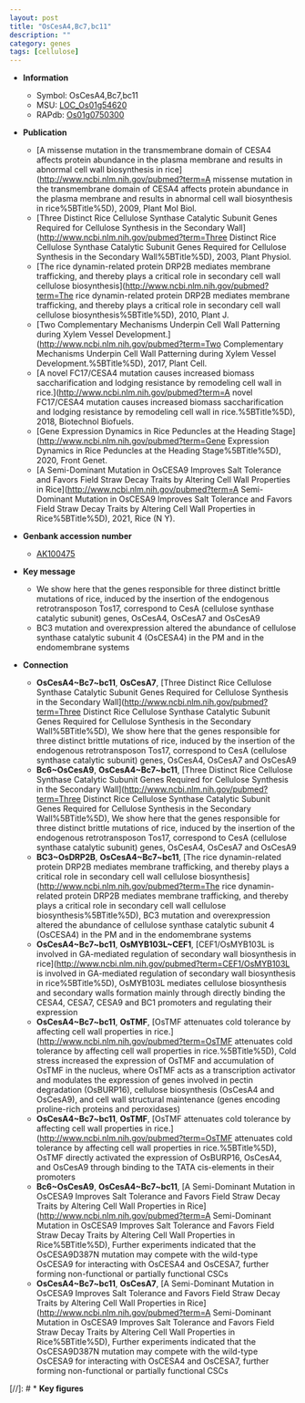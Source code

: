 ```yaml
---
layout: post
title: "OsCesA4,Bc7,bc11"
description: ""
category: genes
tags: [cellulose]
---
```


* **Information**  
    + Symbol: OsCesA4,Bc7,bc11  
    + MSU: [LOC_Os01g54620](http://rice.plantbiology.msu.edu/cgi-bin/ORF_infopage.cgi?orf=LOC_Os01g54620)  
    + RAPdb: [Os01g0750300](http://rapdb.dna.affrc.go.jp/viewer/gbrowse_details/irgsp1?name=Os01g0750300)  

* **Publication**  
    + [A missense mutation in the transmembrane domain of CESA4 affects protein abundance in the plasma membrane and results in abnormal cell wall biosynthesis in rice](http://www.ncbi.nlm.nih.gov/pubmed?term=A missense mutation in the transmembrane domain of CESA4 affects protein abundance in the plasma membrane and results in abnormal cell wall biosynthesis in rice%5BTitle%5D), 2009, Plant Mol Biol.
    + [Three Distinct Rice Cellulose Synthase Catalytic Subunit Genes Required for Cellulose Synthesis in the Secondary Wall](http://www.ncbi.nlm.nih.gov/pubmed?term=Three Distinct Rice Cellulose Synthase Catalytic Subunit Genes Required for Cellulose Synthesis in the Secondary Wall%5BTitle%5D), 2003, Plant Physiol.
    + [The rice dynamin-related protein DRP2B mediates membrane trafficking, and thereby plays a critical role in secondary cell wall cellulose biosynthesis](http://www.ncbi.nlm.nih.gov/pubmed?term=The rice dynamin-related protein DRP2B mediates membrane trafficking, and thereby plays a critical role in secondary cell wall cellulose biosynthesis%5BTitle%5D), 2010, Plant J.
    + [Two Complementary Mechanisms Underpin Cell Wall Patterning during Xylem Vessel Development.](http://www.ncbi.nlm.nih.gov/pubmed?term=Two Complementary Mechanisms Underpin Cell Wall Patterning during Xylem Vessel Development.%5BTitle%5D), 2017, Plant Cell.
    + [A novel FC17/CESA4 mutation causes increased biomass saccharification and lodging resistance by remodeling cell wall in rice.](http://www.ncbi.nlm.nih.gov/pubmed?term=A novel FC17/CESA4 mutation causes increased biomass saccharification and lodging resistance by remodeling cell wall in rice.%5BTitle%5D), 2018, Biotechnol Biofuels.
    + [Gene Expression Dynamics in Rice Peduncles at the Heading Stage](http://www.ncbi.nlm.nih.gov/pubmed?term=Gene Expression Dynamics in Rice Peduncles at the Heading Stage%5BTitle%5D), 2020, Front Genet.
    + [A Semi-Dominant Mutation in OsCESA9 Improves Salt Tolerance and Favors Field Straw Decay Traits by Altering Cell Wall Properties in Rice](http://www.ncbi.nlm.nih.gov/pubmed?term=A Semi-Dominant Mutation in OsCESA9 Improves Salt Tolerance and Favors Field Straw Decay Traits by Altering Cell Wall Properties in Rice%5BTitle%5D), 2021, Rice (N Y).

* **Genbank accession number**  
    + [AK100475](http://www.ncbi.nlm.nih.gov/nuccore/AK100475)

* **Key message**  
    + We show here that the genes responsible for three distinct brittle mutations of rice, induced by the insertion of the endogenous retrotransposon Tos17, correspond to CesA (cellulose synthase catalytic subunit) genes, OsCesA4, OsCesA7 and OsCesA9
    + BC3 mutation and overexpression altered the abundance of cellulose synthase catalytic subunit 4 (OsCESA4) in the PM and in the endomembrane systems

* **Connection**  
    + __OsCesA4~Bc7~bc11__, __OsCesA7__, [Three Distinct Rice Cellulose Synthase Catalytic Subunit Genes Required for Cellulose Synthesis in the Secondary Wall](http://www.ncbi.nlm.nih.gov/pubmed?term=Three Distinct Rice Cellulose Synthase Catalytic Subunit Genes Required for Cellulose Synthesis in the Secondary Wall%5BTitle%5D), We show here that the genes responsible for three distinct brittle mutations of rice, induced by the insertion of the endogenous retrotransposon Tos17, correspond to CesA (cellulose synthase catalytic subunit) genes, OsCesA4, OsCesA7 and OsCesA9
    + __Bc6~OsCesA9__, __OsCesA4~Bc7~bc11__, [Three Distinct Rice Cellulose Synthase Catalytic Subunit Genes Required for Cellulose Synthesis in the Secondary Wall](http://www.ncbi.nlm.nih.gov/pubmed?term=Three Distinct Rice Cellulose Synthase Catalytic Subunit Genes Required for Cellulose Synthesis in the Secondary Wall%5BTitle%5D), We show here that the genes responsible for three distinct brittle mutations of rice, induced by the insertion of the endogenous retrotransposon Tos17, correspond to CesA (cellulose synthase catalytic subunit) genes, OsCesA4, OsCesA7 and OsCesA9
    + __BC3~OsDRP2B__, __OsCesA4~Bc7~bc11__, [The rice dynamin-related protein DRP2B mediates membrane trafficking, and thereby plays a critical role in secondary cell wall cellulose biosynthesis](http://www.ncbi.nlm.nih.gov/pubmed?term=The rice dynamin-related protein DRP2B mediates membrane trafficking, and thereby plays a critical role in secondary cell wall cellulose biosynthesis%5BTitle%5D), BC3 mutation and overexpression altered the abundance of cellulose synthase catalytic subunit 4 (OsCESA4) in the PM and in the endomembrane systems
    + __OsCesA4~Bc7~bc11__, __OsMYB103L~CEF1__, [CEF1/OsMYB103L is involved in GA-mediated regulation of secondary wall biosynthesis in rice](http://www.ncbi.nlm.nih.gov/pubmed?term=CEF1/OsMYB103L is involved in GA-mediated regulation of secondary wall biosynthesis in rice%5BTitle%5D), OsMYB103L mediates cellulose biosynthesis and secondary walls formation mainly through directly binding the CESA4, CESA7, CESA9 and BC1 promoters and regulating their expression
    + __OsCesA4~Bc7~bc11__, __OsTMF__, [OsTMF attenuates cold tolerance by affecting cell wall properties in rice.](http://www.ncbi.nlm.nih.gov/pubmed?term=OsTMF attenuates cold tolerance by affecting cell wall properties in rice.%5BTitle%5D),  Cold stress increased the expression of OsTMF and accumulation of OsTMF in the nucleus, where OsTMF acts as a transcription activator and modulates the expression of genes involved in pectin degradation (OsBURP16), cellulose biosynthesis (OsCesA4 and OsCesA9), and cell wall structural maintenance (genes encoding proline-rich proteins and peroxidases)
    + __OsCesA4~Bc7~bc11__, __OsTMF__, [OsTMF attenuates cold tolerance by affecting cell wall properties in rice.](http://www.ncbi.nlm.nih.gov/pubmed?term=OsTMF attenuates cold tolerance by affecting cell wall properties in rice.%5BTitle%5D),  OsTMF directly activated the expression of OsBURP16, OsCesA4, and OsCesA9 through binding to the TATA cis-elements in their promoters
    + __Bc6~OsCesA9__, __OsCesA4~Bc7~bc11__, [A Semi-Dominant Mutation in OsCESA9 Improves Salt Tolerance and Favors Field Straw Decay Traits by Altering Cell Wall Properties in Rice](http://www.ncbi.nlm.nih.gov/pubmed?term=A Semi-Dominant Mutation in OsCESA9 Improves Salt Tolerance and Favors Field Straw Decay Traits by Altering Cell Wall Properties in Rice%5BTitle%5D),  Further experiments indicated that the OsCESA9D387N mutation may compete with the wild-type OsCESA9 for interacting with OsCESA4 and OsCESA7, further forming non-functional or partially functional CSCs
    + __OsCesA4~Bc7~bc11__, __OsCesA7__, [A Semi-Dominant Mutation in OsCESA9 Improves Salt Tolerance and Favors Field Straw Decay Traits by Altering Cell Wall Properties in Rice](http://www.ncbi.nlm.nih.gov/pubmed?term=A Semi-Dominant Mutation in OsCESA9 Improves Salt Tolerance and Favors Field Straw Decay Traits by Altering Cell Wall Properties in Rice%5BTitle%5D),  Further experiments indicated that the OsCESA9D387N mutation may compete with the wild-type OsCESA9 for interacting with OsCESA4 and OsCESA7, further forming non-functional or partially functional CSCs

[//]: # * **Key figures**  


